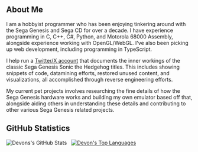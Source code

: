 ## About Me
I am a hobbyist programmer who has been enjoying tinkering around with the Sega Genesis and Sega CD for over a decade. I have experience programming in
C, C++, C#, Python, and Motorola 68000 Assembly, alongside experience working with OpenGL/WebGL. I've also been picking up web development, including
programming in TypeScript.

I help run a [Twitter/X account](https://twitter.com/SCDDeconstruct) that documents the inner workings of the classic Sega Genesis Sonic the Hedgehog titles.
This includes showing snippets of code, datamining efforts, restored unused content, and visualizations, all accomplished through reverse engineering efforts.

My current pet projects involves researching the fine details of how the Sega Genesis hardware works and building my own emulator based off that, alongside
aiding others in understanding these details and contributing to other various Sega Genesis related projects.

## GitHub Statistics
![Devons's GitHub Stats](https://github-readme-stats.vercel.app/api?username=devon-artmeier&show_icons=true&hide_title=true&hide_rank=true&theme=material-palenight)&nbsp;&nbsp;
[![Devon's Top Languages](https://github-readme-stats.vercel.app/api/top-langs/?username=devon-artmeier&layout=compact&theme=material-palenight)](https://github.com/devon-artmeier)
